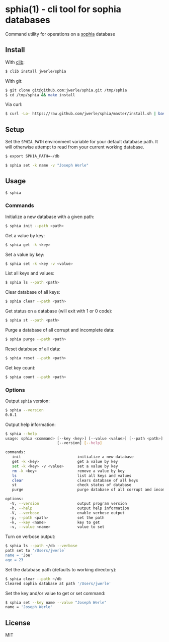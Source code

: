 sphia(1) - cli tool for sophia databases
=====

Command utility for operations on a [sophia](https://github.com/pmwkaa/sophia) database

## Install

With [clib](https://github.com/clibs/clib):

```sh
$ clib install jwerle/sphia
```

With git:

```sh
$ git clone git@github.com:jwerle/sphia.git /tmp/sphia
$ cd /tmp/sphia && make install
```

Via curl:

```sh
$ curl -Lo- https://raw.github.com/jwerle/sphia/master/install.sh | bash
```

## Setup

Set the `SPHIA_PATH` environment variable for your default database path. 
It will otherwise attempt to read from your current working database.

```sh
$ export SPHIA_PATH=~/db
```


```sh
$ sphia set -k name -v "Joseph Werle"
```


## Usage


```sh
$ sphia
```

### Commands


Initialize a new database with a given path:

```sh
$ sphia init --path <path>
```                         

Get a value by key:

```sh
$ sphia get -k <key>
```

Set a value by key:

```sh
$ sphia set -k <key -v <value>
```

List all keys and values:

```sh
$ sphia ls --path <path>
```

Clear database of all keys:

```sh
$ sphia clear --path <path>
```

Get status on a database (will exit with 1 or 0 code):

```sh
$ sphia st --path <path>
```

Purge a database of all corrupt and incomplete data:

```sh
$ sphia purge --path <path>
```

Reset database of all data:

```sh
$ sphia reset --path <path>
```

Get key count:

```sh
$ sphia count --path <path>
```

### Options

Output `sphia` version:

```sh
$ sphia --version
0.0.1
```

Output help information:

```sh
$ sphia --help
usage: sphia <command> [--key <key>] [--value <value>] [--path <path>]
                       [--version] [--help]

commands:
   init                         initialize a new database
   get -k <key>                 get a value by key
   set -k <key> -v <value>      set a value by key
   rm -k <key>                  remove a value by key
   ls                           list all keys and values
   clear                        clears database of all keys
   st                           check status of database
   purge                        purge database of all corrupt and incomplete data

options:
  -V, --version                 output program version
  -h, --help                    output help information
  -V, --verbose                 enable verbose output
  -p, --path <path>             set the path
  -k, --key <name>              key to get
  -v, --value <name>            value to set
```

Turn on verbose output:

```sh
$ sphia ls --path ~/db --verbose
path set to '/Users/jwerle`
name = 'Joe'
age = 23
```

Set the database path (defaults to working directory):

```sh
$ sphia clear --path ~/db
Cleared sophia database at path '/Users/jwerle'
```

Set the key and/or value to get or set command:

```sh
$ sphia set --key name --value "Joseph Werle"
name = 'Joseph Werle'
```

## License

MIT


